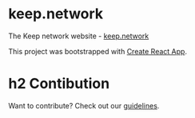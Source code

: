 # keep.network

The Keep network website - [keep.network](https://keep.network)

This project was bootstrapped with [Create React App](https://github.com/facebookincubator/create-react-app).

# h2 Contibution
Want to contribute? Check out our [guidelines](CONTRIBUTING.md).
